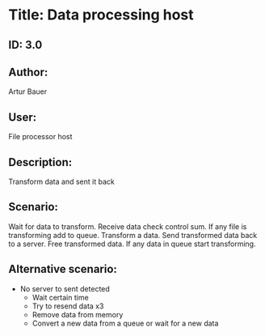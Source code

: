 # Title: Data processing host
## ID: 3.0
## Author: 
Artur Bauer    
## User:  
File processor host
## Description:  
Transform data and sent it back 
## Scenario:
Wait for data to transform. 
Receive data check control sum.
If any file is transforming add to queue.
Transform a data.
Send transformed data back to a server.
Free transformed data.
If any data in queue start transforming.
## Alternative scenario:  
- No server to sent detected 
    - Wait certain time
    - Try to resend data x3
    - Remove data from memory
    - Convert a new data from a queue or wait for a new data
